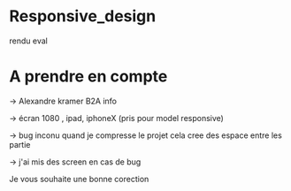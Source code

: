 # Responsive_design
rendu eval


# A prendre en compte


-> Alexandre kramer B2A info

-> écran 1080 , ipad, iphoneX (pris pour model responsive)

-> bug inconu quand je compresse le projet cela cree des espace entre les partie

-> j'ai mis des screen en cas de bug

Je vous souhaite une bonne corection
